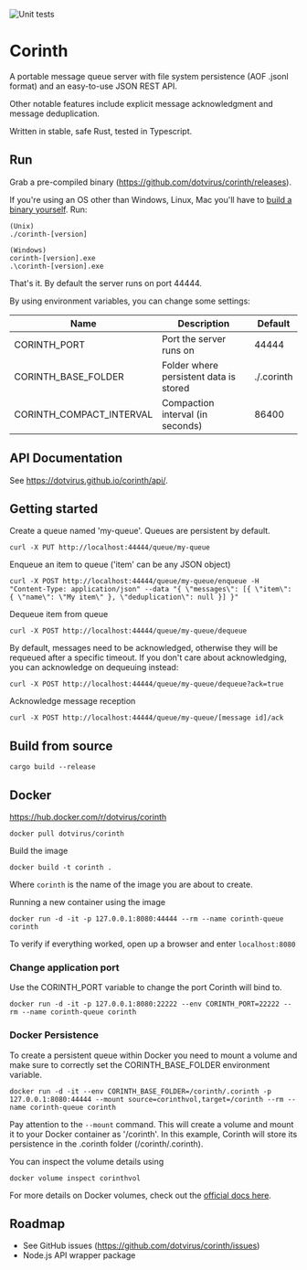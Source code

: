 ![Unit tests](https://github.com/dotvirus/corinth/workflows/Unit%20tests/badge.svg)

# Corinth

A portable message queue server with file system persistence (AOF .jsonl format) and an easy-to-use JSON REST API.

Other notable features include explicit message acknowledgment and message deduplication.

Written in stable, safe Rust, tested in Typescript.

## Run

Grab a pre-compiled binary (https://github.com/dotvirus/corinth/releases).

If you're using an OS other than Windows, Linux, Mac you'll have to [build a binary yourself](#build-from-source).
Run:

```
(Unix)
./corinth-[version]

(Windows)
corinth-[version].exe
.\corinth-[version].exe
```

That's it. By default the server runs on port 44444.

By using environment variables, you can change some settings:

| Name                     | Description                            | Default    |
| ------------------------ | -------------------------------------- | ---------- |
| CORINTH_PORT             | Port the server runs on                | 44444      |
| CORINTH_BASE_FOLDER      | Folder where persistent data is stored | ./.corinth |
| CORINTH_COMPACT_INTERVAL | Compaction interval (in seconds)       | 86400      |

## API Documentation

See https://dotvirus.github.io/corinth/api/.

## Getting started

Create a queue named 'my-queue'. Queues are persistent by default.

```
curl -X PUT http://localhost:44444/queue/my-queue
```

Enqueue an item to queue ('item' can be any JSON object)

```
curl -X POST http://localhost:44444/queue/my-queue/enqueue -H "Content-Type: application/json" --data "{ \"messages\": [{ \"item\": { \"name\": \"My item\" }, \"deduplication\": null }] }"
```

Dequeue item from queue

```
curl -X POST http://localhost:44444/queue/my-queue/dequeue
```

By default, messages need to be acknowledged, otherwise they will be requeued after a specific timeout. If you don't care about acknowledging, you can acknowledge on dequeuing instead:

```
curl -X POST http://localhost:44444/queue/my-queue/dequeue?ack=true
```

Acknowledge message reception

```
curl -X POST http://localhost:44444/queue/my-queue/[message id]/ack
```

## Build from source

```
cargo build --release
```

## Docker

https://hub.docker.com/r/dotvirus/corinth

```
docker pull dotvirus/corinth
```

Build the image

```
docker build -t corinth .
```

Where `corinth` is the name of the image you are about to create.

Running a new container using the image

```
docker run -d -it -p 127.0.0.1:8080:44444 --rm --name corinth-queue corinth
```

To verify if everything worked, open up a browser and enter `localhost:8080`

### Change application port

Use the CORINTH_PORT variable to change the port Corinth will bind to.

```
docker run -d -it -p 127.0.0.1:8080:22222 --env CORINTH_PORT=22222 --rm --name corinth-queue corinth
```

### Docker Persistence

To create a persistent queue within Docker you need to mount a volume and make sure to correctly set the CORINTH_BASE_FOLDER environment variable.

```
docker run -d -it --env CORINTH_BASE_FOLDER=/corinth/.corinth -p 127.0.0.1:8080:44444 --mount source=corinthvol,target=/corinth --rm --name corinth-queue corinth
```

Pay attention to the `--mount` command. This will create a volume and mount it to your Docker container as '/corinth'. In this example, Corinth will store its persistence in the .corinth folder (/corinth/.corinth).

You can inspect the volume details using

```
docker volume inspect corinthvol
```

For more details on Docker volumes, check out the [official docs here](https://docs.docker.com/storage/volumes/#start-a-container-with-a-volume).

## Roadmap

- See GitHub issues (https://github.com/dotvirus/corinth/issues)
- Node.js API wrapper package
